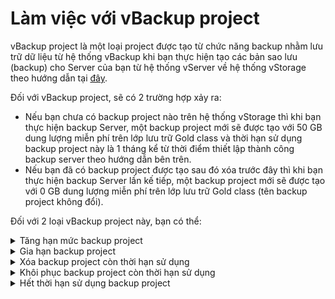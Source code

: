 # Làm việc với vBackup project

vBackup project là một loại project được tạo từ chức năng backup nhằm lưu trữ dữ liệu từ hệ thống vBackup khi bạn thực hiện tạo các bản sao lưu (backup) cho Server của bạn từ hệ thống vServer về hệ thống vStorage theo hướng dẫn tại [đây](../../../vserver/compute-hcm03-1a/backup/).

Đối với vBackup project, sẽ có 2 trường hợp xảy ra:&#x20;

* Nếu bạn chưa có backup project nào trên hệ thống vStorage thì khi bạn thực hiện backup Server, một backup project mới sẽ được tạo với 50 GB dung lượng miễn phí trên lớp lưu trữ Gold class và thời hạn sử dụng backup project này là 1 tháng kể từ thời điểm thiết lập thành công backup server theo hướng dẫn bên trên.&#x20;
* Nếu bạn đã có backup project được tạo sau đó xóa trước đây thì khi bạn thực hiện backup Server lần kế tiếp, một backup project mới sẽ được tạo với 0 GB dung lượng miễn phí trên lớp lưu trữ Gold class (tên backup project không đổi).&#x20;

Đối với 2 loại vBackup project này, bạn có thể:

<details>

<summary>Tăng hạn mức backup project</summary>

Sau khi một backup project được khởi tạo lần đầu tiên, lúc này backup project của bạn có dung lượng lưu trữ 50GB với thời hạn lưu trữ là 1 tháng. Từ lần khởi tạo thứ hai, backup project có dung lượng lưu trữ 0GB. Nếu dung lượng lưu trữ này là không đủ so với nhu cầu của bạn, bạn có thể tiếp tục thực hiện tăng hạn mức của backup project này bằng cách:

1. Đăng nhập vào [https://vstorage.console.vngcloud.vn](https://vstorage.console.vngcloud.vn/storage/list).
2. Chọn biểu tượng \<update khi lên guide>tại **project** bạn muốn thực hiện thay đổi quota. Chọn **Thay đổi quota.**
3. Màn hình **Thay đổi quota** được hiển thị**.** Chọn **quota** lưu trữ mong muốn tăng thêm, **quota** lưu trữ bạn có thể tăng thêm hoặc giảm đi đến mức tối đa hoặc tối thiểu bằng **quota** lưu trữ mà gói lưu trữ cung cấp. Bạn không thể điều chỉnh **quota** lưu trữ nhỏ hơn hoặc vượt quá giá trị này.
4. Chọn **Thay đổi quota project.**
5. Thực hiện các bước **thanh toán giỏ hàng** nếu bạn là người dùng trả trước hoặc chọn **Thay đổi quota project** nếu bạn là người dùng trả sau.

Sau khi bạn hoàn thành 5 bước được mô tả bên trên, backup project của bạn đã được tăng giảm hạn mức.

Chúng tôi chỉ miễn phí cho bạn dung lượng lưu trữ 50GB ở lớp lưu trữ Gold class trong chu kỳ lưu trữ 1 tháng. Nếu bạn thực hiện tăng dung lượng quá 50 GB thì chi phí sẽ được tính bao gồm dung lượng lưu trữ ngoài 50GB này. Quy trình và phương thức tính giá tương tự như khi tăng giảm hạn mức project thông thường. Chi tiết tham khảo thêm tại [Cách tính phí](https://docs.vngcloud.vn/pages/viewpage.action?pageId=49648482).

</details>

<details>

<summary>Gia hạn backup project</summary>

Sau khi một backup project được khởi tạo lần đầu tiên, lúc này backup project của bạn có dung lượng lưu trữ 50GB với thời hạn lưu trữ là 1 tháng. Từ lần khởi tạo thứ hai, backup project có dung lượng lưu trữ 0GB với thời hạn lưu trữ là 1 tháng. Sau 1 tháng sử dụng thì backup project của bạn sẽ hết hạn và sẽ bị xóa khỏi hệ thống của chúng tôi. Nếu bạn có nhu cầu lưu trữ dữ liệu backup Server này quá 1 tháng thì bạn có thể thực hiện gia hạn backup project theo hướng dẫn bên dưới:

1. Đăng nhập vào [https://vstorage.console.vngcloud.vn](https://vstorage.console.vngcloud.vn/storage/list).
2. Chọn biểu tượng \<update khi lên guide> tại **project** bạn muốn thực hiện gia hạn. Chọn **Gia hạn**.
3. Chọn **chu kỳ** mà bạn mong muốn gia hạn.
4. Chọn **Gia hạn project**.
5. Thực hiện các bước **thanh toán giỏ hàng** nếu bạn là người dùng trả trước hoặc chọn **Gia hạn project** nếu bạn là người dùng trả sau.

Sau khi bạn hoàn thành 5 bước được mô tả bên trên, backup roject của bạn đã được gia hạn.

Chúng tôi chỉ miễn phí cho bạn dung lượng lưu trữ 50GB ở lớp lưu trữ Gold class trong chu kỳ lưu trữ 1 tháng. Nếu bạn thực hiện gia hạn thì chi phí sẽ được tính từ ngày kết thúc chu kỳ lưu trữ miễn phí tới ngày hết hạn theo chu kỳ mới mà bạn gia hạn. Quy trình và phương thức tính giá tương tự như khi gia hạn project thông thường. Chi tiết tham khảo thêm tại [Cách tính phí](https://docs.vngcloud.vn/pages/viewpage.action?pageId=49648482).

\


</details>

<details>

<summary>Xóa backup project còn thời hạn sử dụng</summary>

Sau khi một backup project được khởi tạo lần đầu tiên, lúc này backup project của bạn có dung lượng lưu trữ 50GB với thời hạn lưu trữ là 1 tháng. Từ lần khởi tạo thứ hai, backup project có dung lượng lưu trữ 0GB. Nếu bạn không có nhu cầu sử dụng backup project này, bạn có thể thực hiện xóa chúng theo hướng dẫn tại [Xóa project](lam-viec-voi-project/xoa-project.md).

Lúc này **backup project** bị xóa sẽ nằm trong **Thùng rác**, bạn có thể:

* **Xóa** **hoàn toàn** backup project khỏi vStorage bằng cách chọn **Xóa**.
* **Khôi phục** lại backup project sử dụng theo hướng dẫn ngay bên dưới.

Đối với khách hàng trả trước, nếu bạn đã phát sinh chi phí cho việc gia hạn hay tăng hạn mức backup project này thì khi bạn thực hiện xóa backup project còn thời hạn sử dụng, chúng tôi sẽ thực hiện bồi hoàn lại cho bạn số tiền thực tế mà bạn chưa sử dụng tương ứng trong chu kỳ lưu trữ còn lại. Chi tiết cách vStorage tính phí bồi hoàn và khôi phục project, hãy xem [Cách tính phí](https://docs.vngcloud.vn/pages/viewpage.action?pageId=49648482).&#x20;

Do hành động xóa project tiềm ẩn nhiều rủi ro nên chúng tôi khuyến cáo bạn hãy xem xét cẩn thận cũng như tạo một phiên bản dự phòng của project trước khi thực hiện xóa.&#x20;

</details>

<details>

<summary>Khôi phục backup project còn thời hạn sử dụng</summary>

Bạn có thể khôi phục backup project sau khi xóa theo hướng dẫn bên trên bằng cách:

1. Đăng nhập vào [https://vstorage.console.vngcloud.vn](https://vstorage.console.vngcloud.vn/storage/list).
2. Chọn menu **Thùng rác.**
3. Chọn biểu tượng \<update khi lên guide>trên **project** muốn thực hiện khôi phục.
4. Chọn **Khôi phục project.**
5. Thực hiện các bước **thanh toán giỏ hàng** nếu bạn là người dùng trả trước hoặc chọn **Khôi phục project** nếu bạn là người dùng trả sau.

Sau khi bạn hoàn thành 5 bước được mô tả bên trên, backup project của bạn đã được khôi phục.

Nếu backup project mà bạn thực hiện khôi phục chưa được Gia hạn hay Tăng giảm hạn mức bất kỳ một lần nào thì bạn có thể khôi phục lại backup project này với thông tin thanh toán là 0 VNĐ. Nếu backup project mà bạn thực hiện khôi phục đã được Gia hạn hay Tăng giảm hạn mức ít nhất một lần thì bạn có thể khôi phục lại backup project này với thông tin thanh toán là giá trị tài nguyên được gia hạn hay tăng hạn mức với số ngày sử dụng còn lại tương ứng. Quy trình và phương thức tính giá tương tự như khi khôi phục project thông thường. Chi tiết tham khảo thêm tại [Cách tính phí](../cach-tinh-phi/).

\


</details>

<details>

<summary>Hết thời hạn sử dụng backup project</summary>

Tại thời điểm hết hạn sử dụng backup project, chúng tôi sẽ:

* Chuyển tài nguyên **backup project** vào **thùng rác** và lưu trữ tại đây trong vòng 7 ngày.
* Trong 7 ngày này, bạn có thể xóa hoàn toàn **backup project** hoặc khôi phục **backup project** theo hướng dẫn ở bên trên.

</details>
